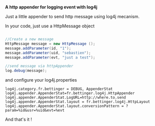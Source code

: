 **A http appender for logging event with log4j**

Just a little appender to send http message using log4j mecanism.

In your code, just use a HttpMessage object
```java

//Create a new message
HttpMessage message = new HttpMessage ();
message.addParameter(id, "1");
message.addParameter(uid, "sebastien");
message.addParameter(evt, "just a test");

//send message via httpAppender
log.debug(message);
```

and configure your log4j.properties

```
log4j.category.fr.bettinger = DEBUG, AppenderStat
log4j.appender.AppenderStat=fr.bettinger.log4j.HttpAppender
log4j.appender.AppenderStat.LogURL=http://where.to.send
log4j.appender.AppenderStat.layout = fr.bettinger.log4j.HttpLayout
log4j.appender.AppenderStat.layout.conversionPattern = ?param=%id&usr=%uid&evt=%evt
```

And that's it !